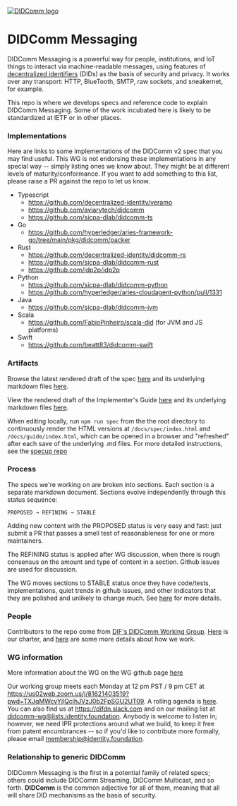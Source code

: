 [![DIDComm logo](docs/collateral/didcomm-logo.png)](docs/collateral/didcomm-logo.svg)

# DIDComm Messaging

DIDComm Messaging is a powerful way for people, institutions, and IoT things to interact via machine-readable messages, using features of [decentralized identifiers](https://www.w3.org/TR/did-core/) (DIDs) as the basis of security and privacy. It works over any transport: HTTP, BlueTooth, SMTP, raw sockets, and sneakernet, for example.

This repo is where we develops specs and reference code to explain DIDComm Messaging. Some of the work incubated here is likely to be standardized at IETF or in other places.

### Implementations

Here are links to some implementations of the DIDComm v2 spec that you may find useful. This WG is not endorsing these implementations in any special way -- simply listing ones we know about. They might be at different levels of maturity/conformance. If you want to add something to this list, please raise a PR against the repo to let us know.

- Typescript
  - https://github.com/decentralized-identity/veramo
  - https://github.com/aviarytech/didcomm
  - https://github.com/sicpa-dlab/didcomm-ts
- Go
  - https://github.com/hyperledger/aries-framework-go/tree/main/pkg/didcomm/packer
- Rust
  - https://github.com/decentralized-identity/didcomm-rs
  - https://github.com/sicpa-dlab/didcomm-rust
  - https://github.com/idp2p/idp2p
- Python
  - https://github.com/sicpa-dlab/didcomm-python
  - https://github.com/hyperledger/aries-cloudagent-python/pull/1331
- Java
  - https://github.com/sicpa-dlab/didcomm-jvm
- Scala
  - https://github.com/FabioPinheiro/scala-did (for JVM and JS platforms)
- Swift
  - https://github.com/beatt83/didcomm-swift

### Artifacts

Browse the latest rendered draft of the spec [here](https://identity.foundation/didcomm-messaging/spec/) and its underlying markdown files [here](docs/spec-files/).

View the rendered draft of the Implementer's Guide [here](https://identity.foundation/didcomm-messaging/guide/) and its underlying markdown files [here](docs/guide-files/).

When editing locally, run `npm run spec` from the the root directory to continuously render the HTML versions at `/docs/spec/index.html` and `/docs/guide/index.html`, which can be opened in a browser and "refreshed" after each save of the underlying .md files. For more detailed instructions, see the [specup repo](https://github.com/decentralized-identity/spec-up)

### Process

The specs we're working on are broken into sections. Each section is a separate markdown document. Sections evolve independently through this status sequence:

    PROPOSED → REFINING → STABLE

Adding new content with the PROPOSED status is very easy and fast: just submit a PR that passes a smell test of reasonableness for one or more maintainers.

The REFINING status is applied after WG discussion, when there is rough consensus on the amount and type of content in a section. Github issues are used for discussion.

The WG moves sections to STABLE status once they have code/tests, implementations, quiet trends in github issues, and other indicators that they are polished and unlikely to change much. See [here](https://docs.google.com/document/d/1TS4XXCtlNL9YwW-Op9alevOmhgY2RP6lFfQ3AtB6Sq8/edit) for more details.

### People

Contributors to the repo come from [DIF's DIDComm Working Group](https://medium.com/decentralized-identity/dif-starts-didcomm-working-group-9c114d9308dc). [Here](https://drive.google.com/file/d/1bZBkVrC8Fh5N16oBi2zAoqPxCTghUhpB/view) is our charter, and [here](https://docs.google.com/document/d/1a-KpG734mq-xizcNE0JAu5_1_EslXL07QGr2HYLEZFE/edit) are some more details about how we work.

### WG information

More information about the WG on the WG github page [here](https://github.com/decentralized-identity/didcomm/)

Our working group meets each Monday at 12 pm PST / 9 pm CET at https://us02web.zoom.us/j/81621403519?pwd=TXJqMWcvYjlQcjhJVzJ0b2FpSGU2UT09. A rolling agenda is [here](https://github.com/decentralized-identity/identifiers-discovery/blob/main/agenda.md). You can also find us at https://difdn.slack.com and on our mailing list at [didcomm-wg@lists.identity.foundation](mailto:didcomm-wg@lists.identity.foundation). Anybody is welcome to listen in; however, we need IPR protections around what we build, to keep it free from patent encumbrances -- so if you'd like to contribute more formally, please email [membership@identity.foundation](mailto:membership@identity.foundation).

### Relationship to generic DIDComm

DIDComm Messaging is the first in a potential family of related specs; others could include DIDComm Streaming, DIDComm Multicast, and so forth. **DIDComm** is the common adjective for all of them, meaning that all will share DID mechanisms as the basis of security.
